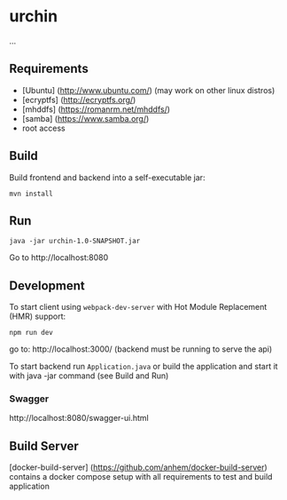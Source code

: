 # urchin
...

## Requirements

* [Ubuntu] (http://www.ubuntu.com/) (may work on other linux distros)
* [ecryptfs] (http://ecryptfs.org/)
* [mhddfs] (https://romanrm.net/mhddfs/)
* [samba] (https://www.samba.org/)
* root access

## Build

Build frontend and backend into a self-executable jar:
```
mvn install
```

## Run
```
java -jar urchin-1.0-SNAPSHOT.jar
```

Go to http://localhost:8080

## Development

To start client using `webpack-dev-server` with Hot Module Replacement (HMR) support:
```
npm run dev
```

go to: http://localhost:3000/ (backend must be running to serve the api)

To start backend run `Application.java` or build the application and start it with java -jar command (see Build and Run)

### Swagger

http://localhost:8080/swagger-ui.html

## Build Server

[docker-build-server] (https://github.com/anhem/docker-build-server) contains a docker compose setup with all requirements to test and build application


